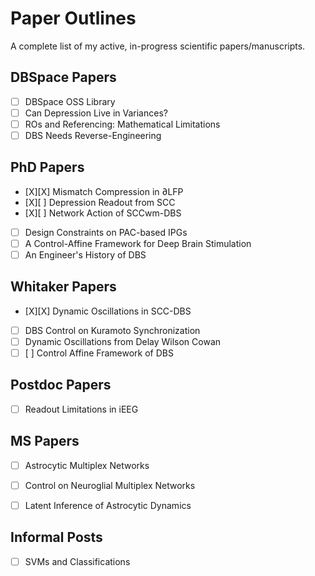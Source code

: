 # Paper Outlines

A complete list of my active, in-progress scientific papers/manuscripts.

  ## DBSpace Papers
- [ ] DBSpace OSS Library
- [ ] Can Depression Live in Variances?
- [ ] ROs and Referencing: Mathematical Limitations
- [ ] DBS Needs Reverse-Engineering

## PhD Papers
- [X][X] Mismatch Compression in $\partial$LFP
- [X][ ] Depression Readout from SCC
- [X][ ] Network Action of SCCwm-DBS
- [ ] Design Constraints on PAC-based IPGs
- [ ] A Control-Affine Framework for Deep Brain Stimulation
- [ ] An Engineer's History of DBS

## Whitaker Papers
- [X][X] Dynamic Oscillations in SCC-DBS
- [ ] DBS Control on Kuramoto Synchronization
- [ ] Dynamic Oscillations from Delay Wilson Cowan
- [ ] [ ] Control Affine Framework of DBS

## Postdoc Papers
- [ ] Readout Limitations in iEEG

## MS Papers
- [ ] Astrocytic Multiplex Networks
- [ ] Control on Neuroglial Multiplex Networks
- [ ] Latent Inference of Astrocytic Dynamics


## Informal Posts
- [ ] SVMs and Classifications
